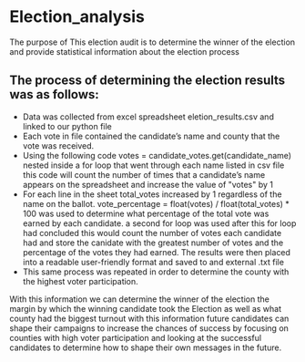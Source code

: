 # Election_analysis

 The purpose of This election audit is to determine the winner of the election and provide statistical information about the election process
 
 ## The process of determining the election results was as follows:

* Data was collected from excel spreadsheet eletion_results.csv and linked to our python file 
* Each vote in file contained the candidate’s name and county that the vote was received.
* Using the following code votes = candidate_votes.get(candidate_name) nested inside a for loop that went through each name listed in csv file this code will count the number of times that a candidate’s name appears on the spreadsheet and increase the value of "votes" by 1 
* For each line in the sheet total_votes increased by 1 regardless of the name on the ballot. vote_percentage = float(votes) / float(total_votes) * 100 was used to determine what percentage of the total vote was earned by each candidate. 
a second for loop was used after this for loop had concluded this would count the number of votes each candidate had and store the canidate with the greatest number of votes and the percentage of the votes they had earned. 
The results were then placed into a readable user-friendly format and saved to and external .txt file 
* This same process was repeated in order to determine the county with the highest voter participation.

With this information we can determine the winner of the election the margin by which the winning candidate took the Election as well as what county had the biggest turnout with this information future candidates can shape their campaigns to increase the chances of success by focusing on counties with high voter participation and looking at the successful candidates to determine how to shape their own messages in the future.
